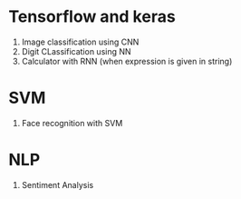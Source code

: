 # Tensorflow and keras

1. Image classification using CNN
2. Digit CLassification using NN
3. Calculator with RNN (when expression is given in string)

# SVM
1. Face recognition with SVM

# NLP
1. Sentiment Analysis
